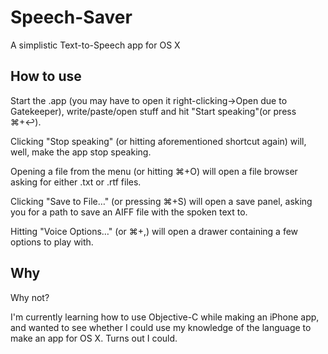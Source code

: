 Speech-Saver
============

A simplistic Text-to-Speech app for OS X

How to use
----------
Start the .app (you may have to open it right-clicking->Open due to Gatekeeper), write/paste/open stuff and hit "Start speaking"(or press ⌘+↩). 

Clicking "Stop speaking" (or hitting aforementioned shortcut again) will, well, make the app stop speaking. 

Opening a file from the menu (or hitting ⌘+O) will open a file browser asking for either .txt or .rtf files. 

Clicking "Save to File…" (or pressing ⌘+S) will open a save panel, asking you for a path to save an AIFF file with the spoken text to.

Hitting "Voice Options…" (or ⌘+,) will open a drawer containing a few options to play with.

Why
---
Why not?

I'm currently learning how to use Objective-C while making an iPhone app, and wanted to see whether I could use my knowledge of the language to make an app for OS X. Turns out I could.
